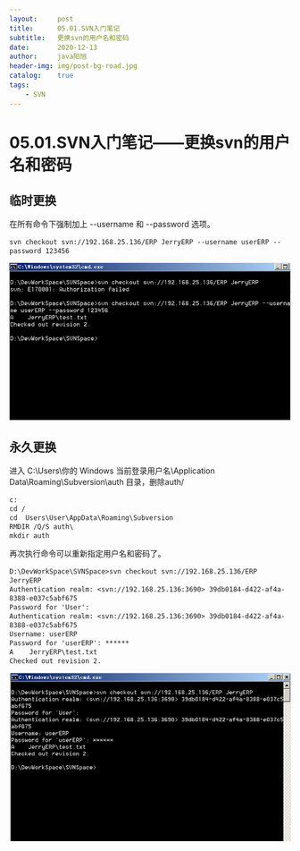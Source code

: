 ```yaml
---
layout:     post
title:      05.01.SVN入门笔记
subtitle:   更换svn的用户名和密码
date:       2020-12-13
author:     java阳旭
header-img: img/post-bg-road.jpg
catalog:    true
tags:
    - SVN
---
```

# 05.01.SVN入门笔记——更换svn的用户名和密码

## 临时更换

在所有命令下强制加上 --username 和 --password 选项。

```
svn checkout svn://192.168.25.136/ERP JerryERP --username userERP --password 123456
```

![](/img-post/2020-12-13-svn-ln-introduction/a-05.01-01.png)

## 永久更换

进入 C:\Users\你的 Windows 当前登录用户名\Application Data\Roaming\Subversion\auth 目录，删除auth/

```
c:
cd /
cd  Users\User\AppData\Roaming\Subversion
RMDIR /Q/S auth\
mkdir auth
```

再次执行命令可以重新指定用户名和密码了。

```
D:\DevWorkSpace\SVNSpace>svn checkout svn://192.168.25.136/ERP JerryERP
Authentication realm: <svn://192.168.25.136:3690> 39db0184-d422-af4a-8388-e037c5abf675
Password for 'User':
Authentication realm: <svn://192.168.25.136:3690> 39db0184-d422-af4a-8388-e037c5abf675
Username: userERP
Password for 'userERP': ******
A    JerryERP\test.txt
Checked out revision 2.
```

![](/img-post/2020-12-13-svn-ln-introduction/a-05.01-02.png)

